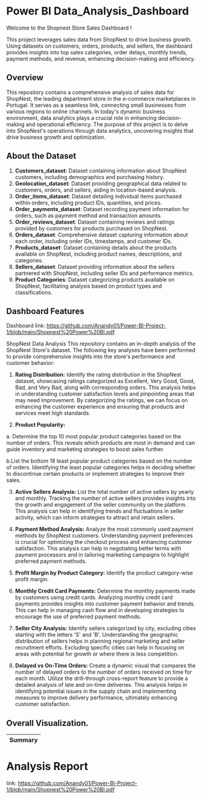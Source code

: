 # Power BI Data_Analysis_Dashboard

Welcome to the Shopnest Store Sales Dashboard !

This project leverages sales data from ShopNest to drive business growth. Using datasets on customers, orders, products, and sellers, the dashboard provides insights into top sales categories, order delays, monthly trends, payment methods, and revenue, enhancing decision-making and efficiency.

## Overview

This repository contains a comprehensive analysis of sales data for ShopNest, the leading department store in the e-commerce marketplaces in Portugal. It serves as a seamless link, connecting small businesses from various regions to online channels. In today's dynamic business environment, data analytics plays a crucial role in enhancing decision-making and operational efficiency. The purpose of this project is to delve into ShopNest's operations through data analytics, uncovering insights that drive business growth and optimization.

## About the Dataset

1. **Customers_dataset**: Dataset containing information about ShopNest customers, including demographics and purchasing history.
2. **Geolocation_dataset**: Dataset providing geographical data related to customers, orders, and sellers, aiding in location-based analysis.
3. **Order_items_dataset**: Dataset detailing individual items purchased within orders, including product IDs, quantities, and prices.
4. **Order_payments_dataset**: Dataset recording payment information for orders, such as payment method and transaction amounts.
5. **Order_reviews_dataset**: Dataset containing reviews and ratings provided by customers for products purchased on ShopNest.
6. **Orders_dataset**: Comprehensive dataset capturing information about each order, including order IDs, timestamps, and customer IDs.
7. **Products_dataset**: Dataset containing details about the products available on ShopNest, including product names, descriptions, and categories.
8. **Sellers_dataset**: Dataset providing information about the sellers partnered with ShopNest, including seller IDs and performance metrics.
9. **Product Categories**: Dataset categorizing products available on ShopNest, facilitating analysis based on product types and classifications.

## Dashboard Features

Dashboard link: https://github.com/Anandy01/Power-BI-Project-1/blob/main/Shopnest%20Power%20BI.pdf

ShopNest Data Analysis
This repository contains an in-depth analysis of the ShopNest Store's dataset. The following key analyses have been performed to provide comprehensive insights into the store's performance and customer behavior:

1. **Rating Distribution:** Identify the rating distribution in the ShopNest dataset, showcasing ratings categorized as Excellent, Very Good, Good, Bad, and Very Bad, along with corresponding orders. This analysis helps in understanding customer satisfaction levels and pinpointing areas that may need improvement. By categorizing the ratings, we can focus on enhancing the customer experience and ensuring that products and services meet high standards.

2. **Product Popularity:**
   
  a. Determine the top 10 most popular product categories based on the number of orders. This reveals which products are most in demand and can guide inventory and marketing strategies to boost sales further.

  b.List the bottom 18 least popular product categories based on the number of orders. Identifying the least popular categories helps in deciding whether to discontinue certain products or implement strategies to improve their sales.

3. **Active Sellers Analysis:** List the total number of active sellers by yearly and monthly. Tracking the number of active sellers provides insights into the growth and engagement of the seller community on the platform. This analysis can help in identifying trends and fluctuations in seller activity, which can inform strategies to attract and retain sellers.

4. **Payment Method Analysis:** Analyze the most commonly used payment methods by ShopNest customers. Understanding payment preferences is crucial for optimizing the checkout process and enhancing customer satisfaction. This analysis can help in negotiating better terms with payment processors and in tailoring marketing campaigns to highlight preferred payment methods.

5. **Profit Margin by Product Category:** Identify the product category-wise profit margin.

6. **Monthly Credit Card Payments:** Determine the monthly payments made by customers using credit cards. Analyzing monthly credit card payments provides insights into customer payment behavior and trends. This can help in managing cash flow and in developing strategies to encourage the use of preferred payment methods.

7. **Seller City Analysis:** Identify sellers categorized by city, excluding cities starting with the letters 'S' and 'B'. Understanding the geographic distribution of sellers helps in planning regional marketing and seller recruitment efforts. Excluding specific cities can help in focusing on areas with potential for growth or where there is less competition.

8. **Delayed vs On-Time Orders:** Create a dynamic visual that compares the number of delayed orders to the number of orders received on time for each month. Utilize the drill-through cross-report feature to provide a detailed analysis of late and on-time deliveries. This analysis helps in identifying potential issues in the supply chain and implementing measures to improve delivery performance, ultimately enhancing customer satisfaction.

## Overall Visualization.

| Summary |
| ----------- |


# Analysis Report 

link: https://github.com/Anandy01/Power-BI-Project-1/blob/main/Shopnest%20Power%20BI.pdf
